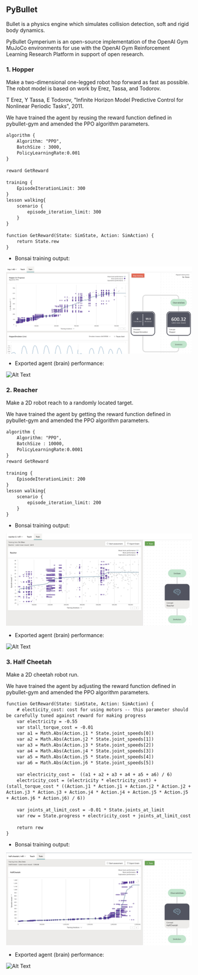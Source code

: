 ## PyBullet

Bullet is a physics engine which simulates collision detection, soft and rigid body dynamics.

PyBullet Gymperium is an open-source implementation of the OpenAI Gym MuJoCo environments for use with the OpenAI Gym Reinforcement Learning Research Platform in support of open research.

### 1. Hopper

Make a two-dimensional one-legged robot hop forward as fast as possible.
The robot model is based on work by Erez, Tassa, and Todorov.

T Erez, Y Tassa, E Todorov, "Infinite Horizon Model Predictive Control for Nonlinear Periodic Tasks", 2011.

We have trained the agent by reusing the reward function defined in pybullet-gym and amended the PPO algorithm parameters.

```
algorithm {
    Algorithm: "PPO",
    BatchSize : 3000,
    PolicyLearningRate:0.001
}

reward GetReward

training {
    EpisodeIterationLimit: 300
}
lesson walking{
    scenario {
        episode_iteration_limit: 300
    }
}

function GetReward(State: SimState, Action: SimAction) {
    return State.rew
}    
```

- Bonsai training output:

![Alt Text](../../assets/hopper.jpg)

- Exported agent (brain) performance:

![Alt Text](../../assets/hoppers.gif)

### 2. Reacher

Make a 2D robot reach to a randomly located target.

We have trained the agent by getting the reward function defined in pybullet-gym and amended the PPO algorithm parameters.

```
algorithm {
    Algorithm: "PPO",
    BatchSize : 10000,
    PolicyLearningRate:0.0001
}
reward GetReward

training {
    EpisodeIterationLimit: 200
}
lesson walking{
    scenario {
        episode_iteration_limit: 200
    }
}
```

- Bonsai training output:

![Alt Text](../../assets/reacher.jpg)

- Exported agent (brain) performance:

![Alt Text](../../assets/reacher.gif)

### 3. Half Cheetah

Make a 2D cheetah robot run.

We have trained the agent by adjusting the reward function defined in pybullet-gym and amended the PPO algorithm parameters.

```
function GetReward(State: SimState, Action: SimAction) {
    # electicity_cost: cost for using motors -- this parameter should be carefully tuned against reward for making progress
    var electricity = -0.55
    var stall_torque_cost = -0.01
    var a1 = Math.Abs(Action.j1 * State.joint_speeds[0])
    var a2 = Math.Abs(Action.j2 * State.joint_speeds[1])
    var a3 = Math.Abs(Action.j3 * State.joint_speeds[2])
    var a4 = Math.Abs(Action.j4 * State.joint_speeds[3])
    var a5 = Math.Abs(Action.j5 * State.joint_speeds[4])
    var a6 = Math.Abs(Action.j6 * State.joint_speeds[5])

    var electricity_cost =  ((a1 + a2 + a3 + a4 + a5 + a6) / 6)
    electricity_cost = (electricity * electricity_cost) + (stall_torque_cost * ((Action.j1 * Action.j1 + Action.j2 * Action.j2 + Action.j3 * Action.j3 + Action.j4 * Action.j4 + Action.j5 * Action.j5 + Action.j6 * Action.j6) / 6))

    var joints_at_limit_cost = -0.01 * State.joints_at_limit
    var rew = State.progress + electricity_cost + joints_at_limit_cost

    return rew
}
```

- Bonsai training output:

![Alt Text](../../assets/half_cheetah.jpg)

- Exported agent (brain) performance:

![Alt Text](../../assets/half_cheetah.gif)